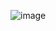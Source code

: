 ![image](https://github.com/ilrexho2011/Project-EULER-Possible-Solutions-Problems-201_to_300/assets/61479363/e55e9388-dc40-4078-80cb-296c51597304)

